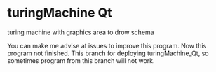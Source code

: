 # turingMachine Qt
turing machine with graphics area to drow schema

You can make me advise at issues to improve this program.
Now this program not finished.
This branch for deploying turingMachine_Qt, so sometimes program from this branch will not work.